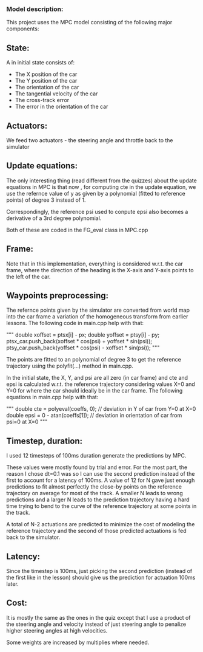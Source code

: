 [//]: # (Image References)

[video1]: ./videos/JustP.mp4 "Video"
[video2]: ./videos/PD.mp4 "Video"
[video3]: ./videos/PDI.mp4 "Video"
[video4]: ./videos/full.mp4 "Video"




### Model description:

This project uses the MPC model consisting of the following major components:

## State:

A in initial state consists of:
- The X position of the car
- The Y position of the car
- The orientation of the car
- The tangential velocity of the car
- The cross-track error
- The error in the orientation of the car


## Actuators:

We feed two actuators - the steering angle and throttle back to the simulator


## Update equations:

The only interesting thing (read different from the quizzes) about the update equations in MPC is that now , for computing cte in the update equation, we use the refernce value of y as given by a polynomial (fitted to reference points) of degree 3 instead of 1.

Correspondingly, the reference psi used to conpute epsi also becomes a derivative of a 3rd degree polynomial.

Both of these are coded in the FG_eval class in MPC.cpp


## Frame:

Note that in this implementation, everything is considered w.r.t. the car frame, where the direction of the heading is the X-axis and Y-axis points to the left of the car.


## Waypoints preprocessing:

The refernce points given by the simulator are converted from world map into the car frame a variation of the homogeneous transform from earlier lessons. The following code in main.cpp help with that:

"""
double xoffset = ptsx[i] - px;
double yoffset = ptsy[i] - py;
ptsx_car.push_back(xoffset * cos(psi) + yoffset * sin(psi));
ptsy_car.push_back(yoffset * cos(psi) - xoffset * sin(psi));
"""


The points are fitted to an polynomial of degree 3 to get the reference trajectory using the polyfit(...) method in main.cpp. 

In the initial state, the X, Y, and psi are all zero (in car frame) and cte and epsi is calculated w.r.t. the reference trajectory considering values X=0 and Y=0 for where the car should ideally be in the car frame. The following equations in main.cpp help with that:

"""
double cte = polyeval(coeffs, 0); // deviation in Y of car from Y=0 at X=0
double epsi = 0 - atan(coeffs[1]); // deviation in orientation of car from psi=0 at X=0
"""


## Timestep, duration:

I used 12 timesteps of 100ms duration generate the predictions by MPC.

These values were mostly found by trial and error. For the most part, the reason I chose dt=0.1 was so I can use the second prediction instead of the first to account for a latency of 100ms. A value of 12 for N gave just enough predictions to fit almost perfectly the close-by points on the reference trajectory on average for most of the track.  A smaller N leads to wrong predictions and a larger N leads to the prediction trajectory having a hard time trying to bend to the curve of the reference trajectory at some points in the track.

A total of N-2 actuations are predicted to minimize the cost of modeling the reference trajectory and the second of those predicted actuations is fed back to the simulator.


## Latency:

Since the timestep is 100ms, just picking the second prediction (instead of the first like in the lesson) should give us the prediction for actuation 100ms later.


## Cost:

It is mostly the same as the ones in the quiz except that I use a product of the steering angle and velocity instead of just steering angle to penalize higher steering angles at high velocities.

Some weights are increased by multiplies where needed. 